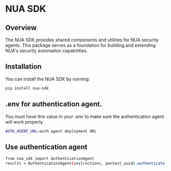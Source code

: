 # NUA SDK

## Overview

The NUA SDK provides shared components and utilities for NUA security agents. This package serves as a foundation for building and extending NUA's security automation capabilities.

## Installation
You can install the NUA SDK by running:
```sh
pip install nua-sdk
```
## .env for authentication agent.
You must have this value in your .env to make sure the authentication agent will work properly
```sh
AUTH_AGENT_URL=auth agent deployment URL
```

## Use authentication agent
```sh
from nua_sdk import AuthenticationAgent
results = AuthenticationAgent(instructions, pentest_uuid).authenticate()
```
